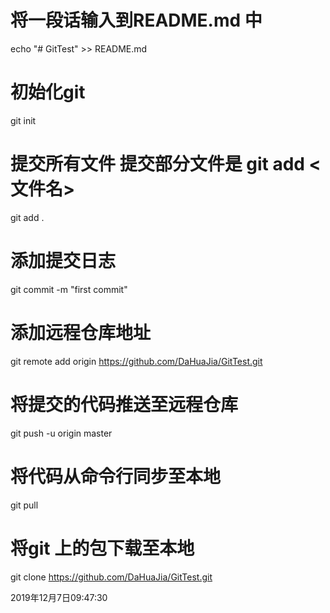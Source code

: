 # 将一段话输入到README.md 中
echo "# GitTest" >> README.md

# 初始化git
git init

# 提交所有文件 提交部分文件是 git add <文件名>
git add . 

# 添加提交日志
git commit -m "first commit"

# 添加远程仓库地址
git remote add origin https://github.com/DaHuaJia/GitTest.git

# 将提交的代码推送至远程仓库
git push -u origin master

# 将代码从命令行同步至本地
git pull

# 将git 上的包下载至本地
git clone https://github.com/DaHuaJia/GitTest.git


2019年12月7日09:47:30
